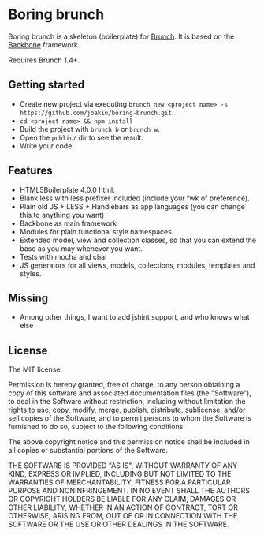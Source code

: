 Boring brunch
=============

Boring brunch is a skeleton (boilerplate) for [Brunch](http://brunch.io).
It is based on the [Backbone](http://backbonejs.org/) framework.

Requires Brunch 1.4+.

## Getting started
* Create new project via executing `brunch new <project name> -s https://github.com/joakin/boring-brunch.git`.
* `cd <project name> && npm install`
* Build the project with `brunch b` or `brunch w`.
* Open the `public/` dir to see the result.
* Write your code.

## Features
* HTML5Boilerplate 4.0.0 html.
* Blank less with less prefixer included (include your fwk of preference).
* Plain old JS + LESS + Handlebars as app languages
(you can change this to anything you want)
* Backbone as main framework
* Modules for plain functional style namespaces
* Extended model, view and collection classes, so that you can extend the base
  as you may whenever you want.
* Tests with mocha and chai
* JS generators for all views, models, collections, modules, templates and
  styles.

## Missing
* Among other things, I want to add jshint support, and who knows what else

## License
The MIT license.

Permission is hereby granted, free of charge, to any person obtaining a copy of
this software and associated documentation files (the "Software"), to deal in
the Software without restriction, including without limitation the rights to
use, copy, modify, merge, publish, distribute, sublicense, and/or sell copies
of the Software, and to permit persons to whom the Software is furnished to do
so, subject to the following conditions:

The above copyright notice and this permission notice shall be included in all
copies or substantial portions of the Software.

THE SOFTWARE IS PROVIDED "AS IS", WITHOUT WARRANTY OF ANY KIND, EXPRESS OR
IMPLIED, INCLUDING BUT NOT LIMITED TO THE WARRANTIES OF MERCHANTABILITY,
FITNESS FOR A PARTICULAR PURPOSE AND NONINFRINGEMENT. IN NO EVENT SHALL THE
AUTHORS OR COPYRIGHT HOLDERS BE LIABLE FOR ANY CLAIM, DAMAGES OR OTHER
LIABILITY, WHETHER IN AN ACTION OF CONTRACT, TORT OR OTHERWISE, ARISING FROM,
OUT OF OR IN CONNECTION WITH THE SOFTWARE OR THE USE OR OTHER DEALINGS IN THE
SOFTWARE.


